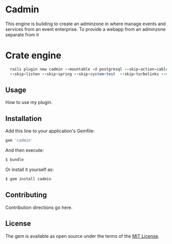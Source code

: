 # Cadmin
This engine is building to create an adminzone in where manage events and services from an event enterprise.
To provide a webapp from an adminzone separate from it

# Crate engine 
```ruby
  rails plugin new cadmin --mountable -d postgresql --skip-action-cable --skip-bootsnap --skip-bundle --skip-javascript --skip-keeps 
  --skip-listen --skip-spring --skip-system-test  --skip-turbolinks --skip-webpack-install --skip-yarn
```

## Usage
How to use my plugin.

## Installation
Add this line to your application's Gemfile:

```ruby
gem 'cadmin'
```

And then execute:
```bash
$ bundle
```

Or install it yourself as:
```bash
$ gem install cadmin
```

## Contributing
Contribution directions go here.

## License
The gem is available as open source under the terms of the [MIT License](https://opensource.org/licenses/MIT).
